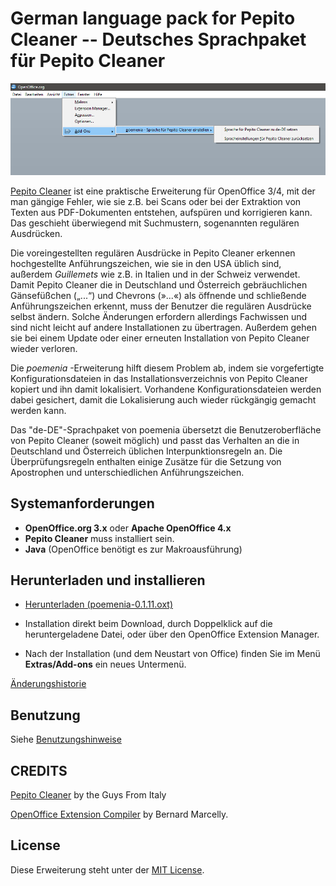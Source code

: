 # German language pack for Pepito Cleaner -- Deutsches Sprachpaket für Pepito Cleaner

![Screenshot: poemenia menu](Screenshots/menu-de.png)


[Pepito Cleaner](https://pepitoweb.altervista.org/pepito_cleaner/index.php) ist eine praktische Erweiterung für OpenOffice 3/4, mit der man gängige Fehler, wie sie z.B. bei Scans oder bei der Extraktion von Texten aus PDF-Dokumenten entstehen, aufspüren und korrigieren kann. Das geschieht überwiegend mit Suchmustern, sogenannten regulären Ausdrücken. 

Die voreingestellten regulären Ausdrücke in Pepito Cleaner erkennen hochgestellte Anführungszeichen, wie sie in den USA üblich sind, außerdem  _Guillemets_  wie z.B. in Italien und in der Schweiz verwendet. Damit Pepito Cleaner die in Deutschland und Österreich gebräuchlichen Gänsefüßchen („...“) und Chevrons (»...«) als öffnende und schließende Anführungszeichen erkennt, muss der Benutzer die regulären Ausdrücke selbst ändern. Solche Änderungen erfordern allerdings Fachwissen und sind nicht leicht auf andere Installationen zu übertragen. Außerdem gehen sie bei einem Update oder einer erneuten Installation von Pepito Cleaner wieder verloren. 

Die  _poemenia_ -Erweiterung hilft diesem Problem ab, indem sie vorgefertigte Konfigurationsdateien in das Installationsverzeichnis von Pepito Cleaner kopiert und ihn damit lokalisiert. Vorhandene Konfigurationsdateien werden dabei gesichert, damit die Lokalisierung auch wieder rückgängig gemacht werden kann.

Das "de-DE"-Sprachpaket von poemenia übersetzt die Benutzeroberfläche von Pepito Cleaner (soweit möglich) und passt das Verhalten an die in Deutschland und Österreich üblichen Interpunktionsregeln an. Die Überprüfungsregeln enthalten einige Zusätze für die Setzung von Apostrophen und unterschiedlichen Anführungszeichen.

## Systemanforderungen

* __OpenOffice.org 3.x__  oder  __Apache OpenOffice 4.x__
* __Pepito Cleaner__  muss installiert sein.
* __Java__ (OpenOffice benötigt es zur Makroausführung)

## Herunterladen und installieren

* [Herunterladen (poemenia-0.1.11.oxt)](https://raw.githubusercontent.com/peter88213/poemenia/main/poemenia-0.1.11.oxt)

* Installation direkt beim Download, durch Doppelklick auf die heruntergeladene Datei, oder über den OpenOffice Extension Manager.

* Nach der Installation (und dem Neustart von Office) finden Sie im Menü  __Extras/Add-ons__  ein neues Untermenü.

[Änderungshistorie](changelog)


## Benutzung

Siehe [Benutzungshinweise](help-de)

## CREDITS

[Pepito Cleaner](https://pepitoweb.altervista.org/pepito_cleaner/index.php) by the Guys From Italy

[OpenOffice Extension Compiler](https://wiki.openoffice.org/wiki/Extensions_Packager#Extension_Compiler) by Bernard Marcelly.


## License

Diese Erweiterung steht unter der [MIT License](http://www.opensource.org/licenses/mit-license.php).
